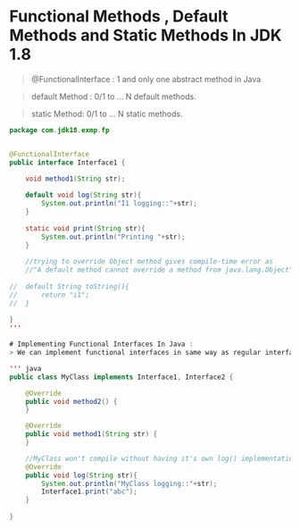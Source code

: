# Functional Methods , Default Methods and Static Methods In JDK 1.8 
> @FunctionalInterface : 1 and only one abstract method in Java

> default Method : 0/1 to ... N default methods.

> static Method: 0/1 to ... N static methods.


``` java 
package com.jdk18.exmp.fp


@FunctionalInterface
public interface Interface1 {

	void method1(String str);
	
	default void log(String str){
		System.out.println("I1 logging::"+str);
	}
	
	static void print(String str){
		System.out.println("Printing "+str);
	}
	
	//trying to override Object method gives compile-time error as
	//"A default method cannot override a method from java.lang.Object"
	
//	default String toString(){
//		return "i1";
//	}
	
}
'''

# Implementing Functional Interfaces In Java :
> We can implement functional interfaces in same way as regular interfaces by implementing it in subclasses.

''' java
public class MyClass implements Interface1, Interface2 {

	@Override
	public void method2() {
	}

	@Override
	public void method1(String str) {
	}

	//MyClass won't compile without having it's own log() implementation
	@Override
	public void log(String str){
		System.out.println("MyClass logging::"+str);
		Interface1.print("abc");
	}
	
}
```
